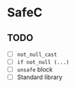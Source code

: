 # SafeC

## TODO

- [ ] `not_null_cast`
- [ ] `if not_null (...)`
- [ ] `unsafe` block
- [ ] Standard library
